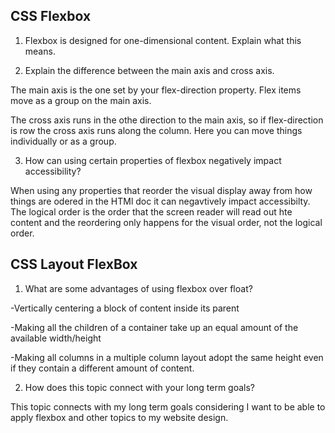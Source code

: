 ## CSS Flexbox
1. Flexbox is designed for one-dimensional content. Explain what this means.

2. Explain the difference between the main axis and cross axis.

The main axis is the one set by your flex-direction property. Flex items move as a group on the main axis. 

The cross axis runs in the othe direction to the main axis, so if flex-direction is row the cross axis runs along the column. Here you can move things individually or as a group. 

3. How can using certain properties of flexbox negatively impact accessibility?

When using any properties that reorder the visual display away from how things are odered in the HTMl doc it can negavtively impact accessibilty. The logical order is the order that the screen reader will read out hte content and the reordering only happens for the visual order, not the logical order.

## CSS Layout FlexBox

1. What are some advantages of using flexbox over float?

-Vertically centering a block of content inside its parent

-Making all the children of a container take up an equal amount of the available width/height 

-Making all columns in a multiple column layout adopt the same height even if they contain a different amount of content. 


2. How does this topic connect with your long term goals?

This topic connects with my long term goals considering I want to be able to apply flexbox and other topics to my website design. 